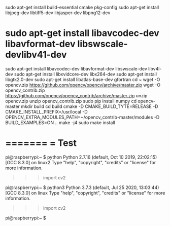 sudo apt-get install build-essential cmake pkg-config
sudo apt-get install libjpeg-dev libtiff5-dev libjasper-dev libpng12-dev
# sudo apt-get install libavcodec-dev libavformat-dev libswscale-devlibv41-dev
sudo apt-get install libavcodec-dev libavformat-dev libswscale-dev libv4l-dev
sudo apt-get install libxvidcore-dev libx264-dev
sudo apt-get install libgtk2.0-dev
sudo apt-get install libatlas-base-dev gfortran
cd ~
wget -O opencv.zip https://github.com/opencv/opencv/archive/master.zip
wget -O opencv_contrib.zip https://github.com/opencv/opencv_contrib/archive/master.zip
unzip opencv.zip
unzip opencv_contrib.zip
sudo pip install numpy
cd opencv-master
mkdir build
cd build
cmake -D CMAKE_BUILD_TYTE=RELEASE -D CMAKE_INSTALL_PREFIX=/usr/local -D OPENCV_EXTRA_MODULES_PATH=~/opencv_contrib-master/modules -D BUILD_EXAMPLES=ON ..
make -j4
sudo make install

=======
= Test
=======
pi@raspberrypi:~ $ python
Python 2.7.16 (default, Oct 10 2019, 22:02:15) 
[GCC 8.3.0] on linux2
Type "help", "copyright", "credits" or "license" for more information.
>>> import cv2
>>> 
pi@raspberrypi:~ $ python3
Python 3.7.3 (default, Jul 25 2020, 13:03:44) 
[GCC 8.3.0] on linux
Type "help", "copyright", "credits" or "license" for more information.
>>> import cv2
>>> 
pi@raspberrypi:~ $ 
